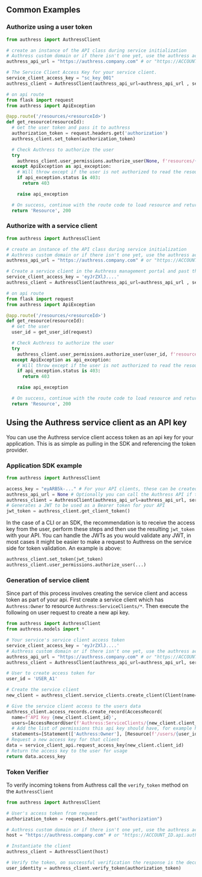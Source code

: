 ## Common Examples

### Authorize using a user token
```python
from authress import AuthressClient

# create an instance of the API class during service initialization
# Authress custom domain or if there isn't one yet, use the authress account specific url
authress_api_url = "https://authress.company.com" # or "https://ACCOUNT_ID.api.authress.io"

# The Service Client Access Key for your service client.
service_client_access_key = "sc_key_001"
authress_client = AuthressClient(authress_api_url=authress_api_url , service_client_access_key=service_client_access_key)

# on api route
from flask import request
from authress import ApiException

@app.route('/resources/<resourceId>')
def get_resource(resourceId):
  # Get the user token and pass it to authress
  authorization_token = request.headers.get('authorization')
  authress_client.set_token(authorization_token)

  # Check Authress to authorize the user
  try
    authress_client.user_permissions.authorize_user(None, f'resources/{resourceId}', 'READ')
  except ApiException as api_exception:
    # Will throw except if the user is not authorized to read the resource
    if api_exception.status is 403:
      return 403

    raise api_exception

  # On success, continue with the route code to load resource and return it
  return 'Resource', 200
```

### Authorize with a service client
```python
from authress import AuthressClient

# create an instance of the API class during service initialization
# Authress custom domain or if there isn't one yet, use the authress account specific url
authress_api_url = "https://authress.company.com" # or "https://ACCOUNT_ID.api.authress.io"

# Create a service client in the Authress management portal and past the access token here
service_client_access_key = 'eyJrZXlJ....'
authress_client = AuthressClient(authress_api_url=authress_api_url , service_client_access_key=service_client_access_key)

# on api route
from flask import request
from authress import ApiException

@app.route('/resources/<resourceId>')
def get_resource(resourceId):
  # Get the user
  user_id = get_user_id(request)

  # Check Authress to authorize the user
  try
    authress_client.user_permissions.authorize_user(user_id, f'resources/{resourceId}', 'READ')
  except ApiException as api_exception:
    # Will throw except if the user is not authorized to read the resource
    if api_exception.status is 403:
      return 403

    raise api_exception

  # On success, continue with the route code to load resource and return it
  return 'Resource', 200
```

## Using the Authress service client as an API key
You can use the Authress service client access token as an api key for your application. This is as simple as pulling in the SDK and referencing the token provider.

### Application SDK example
```python
from authress import AuthressClient

access_key = "eyARB5k-..." # For your API clients, these can be created via the API at https://authress.io/app/#/api
authress_api_url = None # Optionally you can call the Authress API if there are authress resources to be fetched
authress_client = AuthressClient(authress_api_url=authress_api_url, service_client_access_key=service_client_access_key)
# Generates a JWT to be used as a Bearer token for your API
jwt_token = authress_client.get_client_token()
```

In the case of a CLI or an SDK, the recommendation is to receive the access key from the user, perform these steps and then use the resulting `jwt_token` with your API. You can handle the JWTs as you would validate any JWT, in most cases it might be easier to make a request to Authress on the service side for token validation. An example is above:
```python
authress_client.set_token(jwt_token)
authress_client.user_permissions.authorize_user(...)
```

### Generation of service client
Since part of this process involves creating the service client and access token as part of your api. First create a service client which has `Authress:Owner` to resource `Authress:ServiceClients/*`. Then execute the following on user request to create a new api key.

```python
from authress import AuthressClient
from authress.models import *

# Your service's service client access token
service_client_access_key = 'eyJrZXlJ....'
# Authress custom domain or if there isn't one yet, use the authress account specific url
authress_api_url = "https://authress.company.com" # or "https://ACCOUNT_ID.api.authress.io"
authress_client = AuthressClient(authress_api_url=authress_api_url, service_client_access_key=service_client_access_key)

# User to create access token for
user_id = 'USER_A1'

# Create the service client
new_client = authress_client.service_clients.create_client(Client(name=f'ServiceClient for User {user_id}'))

# Give the service client access to the users data
authress_client.access_records.create_record(AccessRecord(
  name=f'API Key {new_client.client_id}',
  users=[AccessRecordUser(f'Authress:ServiceClients/{new_client.client_id}')],
  # Add the list of permissions this api key should have, for example here we've added all access to all the users resources as defined in Authress
  statements=[Statement(['Authress:Owner'], [Resource(f'/users/{user_id}')])]))
# Request a new access key for that client
data = service_client_api.request_access_key(new_client.client_id)
# Return the access key to the user for usage
return data.access_key
```

### Token Verifier
To verify incoming tokens from Authress call the `verify_token` method on the `AuthressClient`

```python
from authress import AuthressClient

# User's access token from request
authorization_token = request.headers.get("authorization")

# Authress custom domain or if there isn't one yet, use the authress account specific url
host = "https://authress.company.com" # or "https://ACCOUNT_ID.api.authress.io"

# Instantiate the client
authress_client = AuthressClient(host)

# Verify the token, on successful verification the response is the decoded user identity JWT. On failure this raises an exception
user_identity = authress_client.verify_token(authorization_token)

```